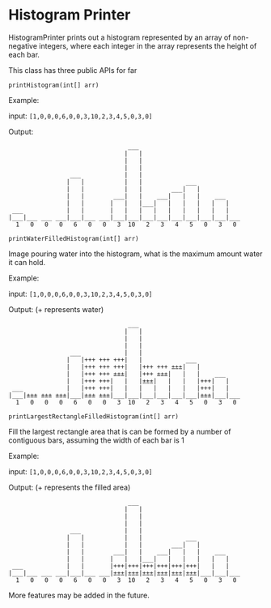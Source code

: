 # Histogram Printer

HistogramPrinter prints out a histogram represented by an array of non-negative integers, 
where each integer in the array represents the height of each bar.

This class has three public APIs for far

`printHistogram(int[] arr)`

Example: 

input: `[1,0,0,0,6,0,0,3,10,2,3,4,5,0,3,0]`

Output: 
```
                                 ___                            
                                |   |                           
                                |   |                           
                                |   |                           
                 ___            |   |                           
                |   |           |   |            ___            
                |   |           |   |        ___|   |           
                |   |        ___|   |    ___|   |   |    ___    
                |   |       |   |   |___|   |   |   |   |   |   
 ___            |   |       |   |   |   |   |   |   |   |   |   
|___|___ ___ ___|___|___ ___|___|___|___|___|___|___|___|___|___
  1   0   0   0   6   0   0   3  10   2   3   4   5   0   3   0
```  
`printWaterFilledHistogram(int[] arr)`

Image pouring water into the histogram, what is the maximum amount water it can hold.

Example: 

input: `[1,0,0,0,6,0,0,3,10,2,3,4,5,0,3,0]`

Output: (+ represents water)
```
                                 ___                            
                                |   |                           
                                |   |                           
                                |   |                           
                 ___            |   |                           
                |   |+++ +++ +++|   |            ___            
                |   |+++ +++ +++|   |+++ +++ ±±±|   |           
                |   |+++ +++ ±±±|   |+++ ±±±|   |   |    ___    
                |   |+++ +++|   |   |±±±|   |   |   |+++|   |   
 ___            |   |+++ +++|   |   |   |   |   |   |+++|   |   
|___|±±± ±±± ±±±|___|±±± ±±±|___|___|___|___|___|___|±±±|___|___
  1   0   0   0   6   0   0   3  10   2   3   4   5   0   3   0
```

`printLargestRectangleFilledHistogram(int[] arr)`

Fill the largest rectangle area that is can be formed by a number of contiguous bars, assuming the width of each bar is 1

Example: 

input: `[1,0,0,0,6,0,0,3,10,2,3,4,5,0,3,0]`

Output: (+ represents the filled area)
```
                                 ___                            
                                |   |                           
                                |   |                           
                                |   |                           
                 ___            |   |                           
                |   |           |   |            ___            
                |   |           |   |        ___|   |           
                |   |        ___|   |    ___|   |   |    ___    
                |   |       |   |   |___|   |   |   |   |   |   
 ___            |   |       |+++|+++|+++|+++|+++|+++|   |   |   
|___|___ ___ ___|___|___ ___|±±±|±±±|±±±|±±±|±±±|±±±|___|___|___
  1   0   0   0   6   0   0   3  10   2   3   4   5   0   3   0 
```

More features may be added in the future.
